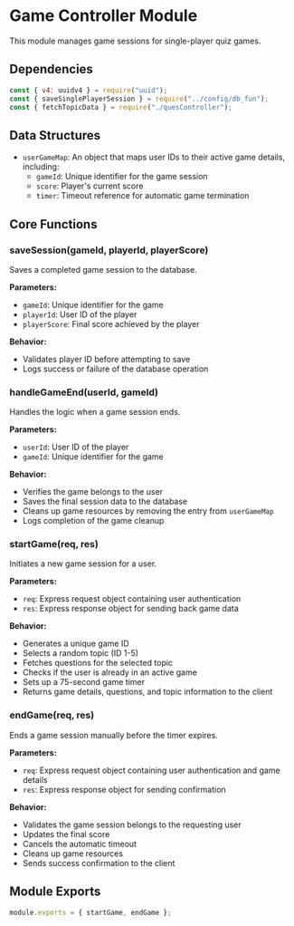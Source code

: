 # Game Controller Module

This module manages game sessions for single-player quiz games.

## Dependencies

```javascript
const { v4: uuidv4 } = require("uuid");
const { saveSinglePlayerSession } = require("../config/db_fun");
const { fetchTopicData } = require("./quesController");
```

## Data Structures

- `userGameMap`: An object that maps user IDs to their active game details, including:
  - `gameId`: Unique identifier for the game session
  - `score`: Player's current score
  - `timer`: Timeout reference for automatic game termination

## Core Functions

### saveSession(gameId, playerId, playerScore)

Saves a completed game session to the database.

**Parameters:**
- `gameId`: Unique identifier for the game
- `playerId`: User ID of the player
- `playerScore`: Final score achieved by the player

**Behavior:**
- Validates player ID before attempting to save
- Logs success or failure of the database operation

### handleGameEnd(userId, gameId)

Handles the logic when a game session ends.

**Parameters:**
- `userId`: User ID of the player
- `gameId`: Unique identifier for the game

**Behavior:**
- Verifies the game belongs to the user
- Saves the final session data to the database
- Cleans up game resources by removing the entry from `userGameMap`
- Logs completion of the game cleanup

### startGame(req, res)

Initiates a new game session for a user.

**Parameters:**
- `req`: Express request object containing user authentication
- `res`: Express response object for sending back game data

**Behavior:**
- Generates a unique game ID
- Selects a random topic (ID 1-5)
- Fetches questions for the selected topic
- Checks if the user is already in an active game
- Sets up a 75-second game timer
- Returns game details, questions, and topic information to the client

### endGame(req, res)

Ends a game session manually before the timer expires.

**Parameters:**
- `req`: Express request object containing user authentication and game details
- `res`: Express response object for sending confirmation

**Behavior:**
- Validates the game session belongs to the requesting user
- Updates the final score
- Cancels the automatic timeout
- Cleans up game resources
- Sends success confirmation to the client

## Module Exports

```javascript
module.exports = { startGame, endGame };
```
